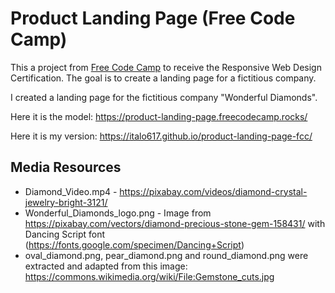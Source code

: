 # Product Landing Page (Free Code Camp)

This a project from [Free Code Camp](https://www.freecodecamp.org) to receive the Responsive Web Design Certification. The goal is to create a landing page for a fictitious company. 

I created a landing page for the fictitious company "Wonderful Diamonds".

Here it is the model: https://product-landing-page.freecodecamp.rocks/

Here it is my version: https://italo617.github.io/product-landing-page-fcc/

## Media Resources
- Diamond_Video.mp4 - https://pixabay.com/videos/diamond-crystal-jewelry-bright-3121/
- Wonderful_Diamonds_logo.png - Image from https://pixabay.com/vectors/diamond-precious-stone-gem-158431/ with Dancing Script font (https://fonts.google.com/specimen/Dancing+Script)
- oval_diamond.png, pear_diamond.png and round_diamond.png were extracted and adapted from this image: https://commons.wikimedia.org/wiki/File:Gemstone_cuts.jpg
